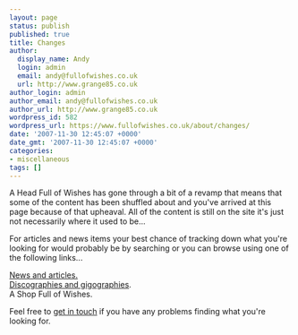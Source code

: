 ```yaml
---
layout: page
status: publish
published: true
title: Changes
author:
  display_name: Andy
  login: admin
  email: andy@fullofwishes.co.uk
  url: http://www.grange85.co.uk
author_login: admin
author_email: andy@fullofwishes.co.uk
author_url: http://www.grange85.co.uk
wordpress_id: 582
wordpress_url: https://www.fullofwishes.co.uk/about/changes/
date: '2007-11-30 12:45:07 +0000'
date_gmt: '2007-11-30 12:45:07 +0000'
categories:
- miscellaneous
tags: []
---
```

<p>A Head Full of Wishes has gone through a bit of a revamp that means that some of the content has been shuffled about and you've arrived at this page because of that upheaval. All of the content is still on the site it's just not necessarily where it used to be...</p>
<p>For articles and news items your best chance of tracking down what you're looking for would probably be by searching or you can browse using one of the following links...</p>
<p><a href="https://www.fullofwishes.co.uk">News and articles.</a><br />
<a href="https://db.fullofwishes.co.uk/">Discographies and gigographies</a>.<br />
A Shop Full of Wishes.</p>
<p>Feel free to <a href="mailto:andy@grange85.co.uk">get in touch</a> if you have any problems finding what you're looking for.</p>
